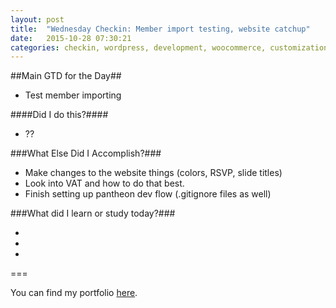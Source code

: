 ```yaml
---
layout: post
title:  "Wednesday Checkin: Member import testing, website catchup"
date:   2015-10-28 07:30:21
categories: checkin, wordpress, development, woocommerce, customization
---
```


##Main GTD for the Day##

- Test member importing

####Did I do this?####

- ??

###What Else Did I Accomplish?###

- Make changes to the website things (colors, RSVP, slide titles)
- Look into VAT and how to do that best.
- Finish setting up pantheon dev flow (.gitignore files as well)

###What did I learn or study today?###

- 
- 
- 

===

You can find my portfolio [here][FPSportfolio].


[FPSportfolio]: http://finchproservices.com/portfolio
